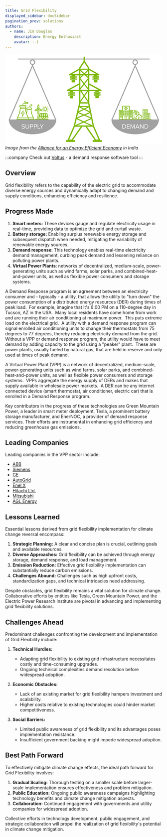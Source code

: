 ```yaml
---
title: Grid Flexibility
displayed_sidebar: docSidebar
pagination_prev: solutions
authors:
  - name: Jim Douglas
    description: Energy Enthusiast
    avatar: :-)
---
```

![Cover Image](../static/img/grid-flexibility.jpg)
*Image from the [Alliance for an Energy Efficient Economy](https://aeee.in/why-indian-grid-operators-need-to-acknowledge-demand-flexibility-for-optimal-grid-operation/) in India*

:::company
Check out [Voltus](https://voluts.co) - a demand response software tool
:::

## Overview

Grid flexibility refers to the capability of the electric grid to accommodate diverse energy sources and dynamically adapt to changing demand and supply conditions, enhancing efficiency and resilience.

## Progress Made

1. **Smart meters:** These devices gauge and regulate electricity usage in real-time, providing data to optimize the grid and curtail waste.
2. **Battery storage:** Enabling surplus renewable energy storage and subsequent dispatch when needed, mitigating the variability of renewable energy sources.
3. **Demand response:** This technology enables real-time electricity demand management, curbing peak demand and lessening reliance on polluting power plants.
4. **Virtual Power Plants**: networks of decentralized, medium-scale, power-generating units such as wind farms, solar parks, and combined-heat-and-power units, as well as flexible power consumers and storage systems.

A Demand Response program is an agreement between an electricity consumer and - typically - a utility, that allows the utility to "turn down" the power consumption of a distributed energy resources (DER) during times of peak load.  For example, imagine that it's 6:00 PM on a 110-degree day in Tucson, AZ in the USA.  Many local residents have come home from work and are running their air conditioning at maximum power.  This puts extreme load on the electrical grid.  A utility with a demand response program can signal enrolled air conditioning units to change their thermostats from 75 degrees to 77 degrees, thereby reducing electricity demand from the grid.  Without a VPP or demand response program, the utility would have to meet demand by adding capacity to the grid using a "peaker" plant.  These are power plants, usually fueled by natural gas, that are held in reserve and only used at times of peak demand.

A Virtual Power Plant (VPP) is a network of decentralized, medium-scale, power-generating units such as wind farms, solar parks, and combined-heat-and-power units, as well as flexible power consumers and storage systems.  VPPs aggregate the energy supply of DERs and makes that supply available in wholesale power markets.  A DER can be any internet connected device (smart thermostat, air conditioner, electric car) that is enrolled in a Demand Response program.

Key contributors in the progress of these technologies are Green Mountain Power, a leader in smart meter deployment, Tesla, a prominent battery storage manufacturer, and EnerNOC, a provider of demand response services. Their efforts are instrumental in enhancing grid efficiency and reducing greenhouse gas emissions.

## Leading Companies

Leading companies in the VPP sector include:

* [ABB](https://new.abb.com/power-generation/energy-management/optimax-solution-suite/optimax-for-virtual-power-plants)
* [Siemens](https://press.siemens.com/global/en/pressrelease/siemens-expands-green-energy-potential-virtual-power-plants)
* [GE](https://www.gegridsolutions.com/powerd/catalog/gridnode-der-management.htm)
* [AutoGrid](https://www.auto-grid.com/solution/virtual-power-plant/)
* [Enel X](https://www.enelx.com/n-a/en/home)
* [Hitachi Ltd.](https://www.hitachienergy.com/products-and-solutions/grid-edge-solutions/our-offering/e-mesh/ems)
* [Mitsubishi](https://www.mitsubishielectric.com/en/sustainability/management/social_contributions/energy/index.html)
* [AGL Energy](https://www.agl.com.au/residential/energy/solar-and-batteries/solar-batteries/virtual-power-plant)

## Lessons Learned

Essential lessons derived from grid flexibility implementation for climate change reversal encompass:

1. **Strategic Planning:** A clear and concise plan is crucial, outlining goals and available resources.
2. **Diverse Approaches:** Grid flexibility can be achieved through energy storage, demand response, and load management.
3. **Emission Reduction:** Effective grid flexibility implementation can substantially reduce carbon emissions.
4. **Challenges Abound:** Challenges such as high upfront costs, standardization gaps, and technical intricacies need addressing.

Despite obstacles, grid flexibility remains a vital solution for climate change. Collaborative efforts by entities like Tesla, Green Mountain Power, and the Electric Power Research Institute are pivotal in advancing and implementing grid flexibility solutions.

## Challenges Ahead

Predominant challenges confronting the development and implementation of Grid Flexibility include:

1. **Technical Hurdles:**

   * Adapting grid flexibility to existing grid infrastructure necessitates costly and time-consuming upgrades.
   * Ongoing technical complexities demand resolution before widespread adoption.
2. **Economic Obstacles:**

   * Lack of an existing market for grid flexibility hampers investment and scalability.
   * Higher costs relative to existing technologies could hinder market competitiveness.
3. **Social Barriers:**

   * Limited public awareness of grid flexibility and its advantages poses implementation resistance.
   * Insufficient government backing might impede widespread adoption.

## Best Path Forward

To effectively mitigate climate change effects, the ideal path forward for Grid Flexibility involves:

1. **Gradual Scaling:** Thorough testing on a smaller scale before larger-scale implementation ensures effectiveness and problem mitigation.
2. **Public Education:** Ongoing public awareness campaigns highlighting technology benefits and climate change mitigation aspects.
3. **Collaboration:** Continued engagement with governments and utility companies for widespread adoption.

Collective efforts in technology development, public engagement, and strategic collaboration will propel the realization of grid flexibility's potential in climate change mitigation.
